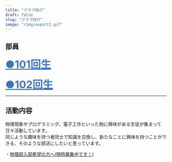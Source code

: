 ```yaml
---
title: "クラブ紹介"
draft: false
slug: "クラブ紹介"
image: "/img/export2.gif"
---
```



## 部員
<!-- ここから -->
<div onclick="obj=document.getElementById('open').style; obj.display=(obj.display=='none')?'block':'none';">
<a style="cursor:pointer;"><font size="6" color=#3b75b7><u><b>●101回生</b></u></font></a>
</div>
<div id="open" style="display:none;clear:both;">

<font size="6"><b>-正部員−</b></font>
<h3><b>'30年度部長 H﨑<br></b></h3>
<font size="4"><b>このホームページの共同制作者。Python、iPhoneアプリ開発、電子工作、Arduino、人工知能、自作PC、それからギターにも手を出して、自分でも何がしたいのか分からなくなっている人。<br><br></b></font>

<h3><b>'30年度副部長 S.H.<br></b></h3>
<font size="4"><b>同じくこのホームページの共同制作者。中学校の時は物理部部長。名字が一文字なだけに一人だけイニシャルになってしまった。Unityとかモデリングとかできるらしい。<br><br></b></font>

<h3><b>Y本（Y氏）<br></b></h3>
<font size="4"><b>THE 物理部員。物理部といえばY氏。Y氏といえば物理部。3Dモデリングの専門家。<br><br></b></font>

<h3><b>T中<br></b></h3>
<font size="4"><b>H﨑のお友達だから、物理部室で自習したいからというだけで入部した人。音展で何か作ってくれるらしいけど、詳細不明。<br><br></b></font>

<h3><b>O川<br></b></h3>
<font size="4"><b>実名隠すつもりが、もはや名前がバレてしまっている。<br><br><br></b></font>

<font size="6"><b>-準部員-</b></font>

<h3><b>O川(レオン)<br></b></h3>
<font size="4"><b>物理部の自習担当。<br><br></b></font>

<h3><b>S木<br></b></h3>
<font size="4"><b>数学とディープラーニングの専門家。東工大の過去問が彼のバイブル？？<br><br></b></font>

<h3><b>I井<br></b></h3>
<font size="4"><b>ミリタリーオタク。三度の飯よりロシアンタイムズ<br><br></b></font>

<h3><b>O野<br></b></h3>
<font size="4"><b>艦これ専科<br><br></b></font>

<h3><b>N尾<br></b></h3>
<font size="4"><b>部長と同じバンドのピアノ担当。グリー部の後、物理部にひょっこりはん<br><br></b></font>

<h3><b>K本<br></b></h3>
<font size="4"><b>PCジサッカー。i7-8086Kの応募に三時間を費やす<br><br></b></font>


</div>
<!-- ここまでで１かたまり -->
<br>
<!-- ここから -->
<div onclick="obj=document.getElementById('open2').style; obj.display=(obj.display=='none')?'block':'none';">
<a style="cursor:pointer;"><font size="6" color=#3b75b7><u><b>●102回生</b></u></font></a>
</div>
<div id="open2" style="display:none;clear:both;">

<h3><b>部員求む！</b></h3>

</div>
<!-- ここまでで１かたまり -->


<hr/>

## 活動内容
物理現象やプログラミング、電子工作といった物に興味がある生徒が集まって日々活動しています。  
同じような趣味を持つ者同士で知識を交換し、新たなことに興味を持つことができる、そのような部活にしたいと思っています。  

・[物理部入部希望の方へ(随時募集中です！)](/pdf/keizi.pdf)
